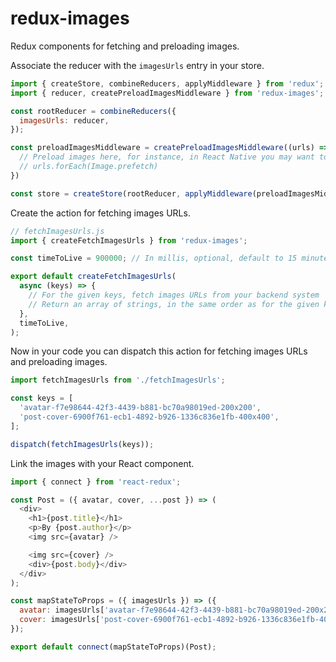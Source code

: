 # redux-images

Redux components for fetching and preloading images.

Associate the reducer with the `imagesUrls` entry in your store.

```js
import { createStore, combineReducers, applyMiddleware } from 'redux';
import { reducer, createPreloadImagesMiddleware } from 'redux-images';

const rootReducer = combineReducers({
  imagesUrls: reducer,
});

const preloadImagesMiddleware = createPreloadImagesMiddleware((urls) => {
  // Preload images here, for instance, in React Native you may want to do
  // urls.forEach(Image.prefetch)
})

const store = createStore(rootReducer, applyMiddleware(preloadImagesMiddleware));
```

Create the action for fetching images URLs.

```js
// fetchImagesUrls.js
import { createFetchImagesUrls } from 'redux-images';

const timeToLive = 900000; // In millis, optional, default to 15 minutes

export default createFetchImagesUrls(
  async (keys) => {
    // For the given keys, fetch images URLs from your backend system
    // Return an array of strings, in the same order as for the given keys
  },
  timeToLive,
);
```

Now in your code you can dispatch this action for fetching images URLs and preloading images.

```js
import fetchImagesUrls from './fetchImagesUrls';

const keys = [
  'avatar-f7e98644-42f3-4439-b881-bc70a98019ed-200x200',
  'post-cover-6900f761-ecb1-4892-b926-1336c836e1fb-400x400',
];

dispatch(fetchImagesUrls(keys));
```

Link the images with your React component.

```js
import { connect } from 'react-redux';

const Post = ({ avatar, cover, ...post }) => (
  <div>
    <h1>{post.title}</h1>
    <p>By {post.author}</p>
    <img src={avatar} />

    <img src={cover} />
    <div>{post.body}</div>
  </div>
);

const mapStateToProps = ({ imagesUrls }) => ({
  avatar: imagesUrls['avatar-f7e98644-42f3-4439-b881-bc70a98019ed-200x200'],
  cover: imagesUrls['post-cover-6900f761-ecb1-4892-b926-1336c836e1fb-400x400'],
});

export default connect(mapStateToProps)(Post);
```
